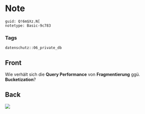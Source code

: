 # Note
```
guid: Q!6m$Xz.N[
notetype: Basic-9c783
```

### Tags
```
datenschutz::06_private_db
```

## Front
Wie verhält sich die <b>Query Performance</b> von
<b>Fragmentierung</b> ggü. <b>Bucketization</b>?

## Back
<img src="paste-978164c91ce7b06e4074e925a21e30c6d24693db.jpg">
